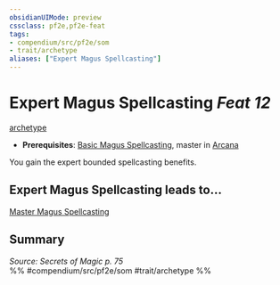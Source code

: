```yaml
---
obsidianUIMode: preview
cssclass: pf2e,pf2e-feat
tags:
- compendium/src/pf2e/som
- trait/archetype
aliases: ["Expert Magus Spellcasting"]
---
```

# Expert Magus Spellcasting  *Feat 12*  
[archetype](rules/traits/archetype.md)  

- **Prerequisites**: [Basic Magus Spellcasting](compendium/feats/basic-magus-spellcasting-som.md), master in [Arcana](compendium/skills.md#Arcana)

You gain the expert bounded spellcasting benefits.

## Expert Magus Spellcasting leads to...

[Master Magus Spellcasting](compendium/feats/master-magus-spellcasting-som.md)

## Summary

*Source: Secrets of Magic p. 75*  
%% #compendium/src/pf2e/som #trait/archetype %%